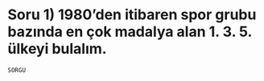 # Soru 1) 1980’den itibaren spor grubu bazında en çok madalya alan 1. 3. 5. ülkeyi bulalım.

```SQL
SORGU

```
